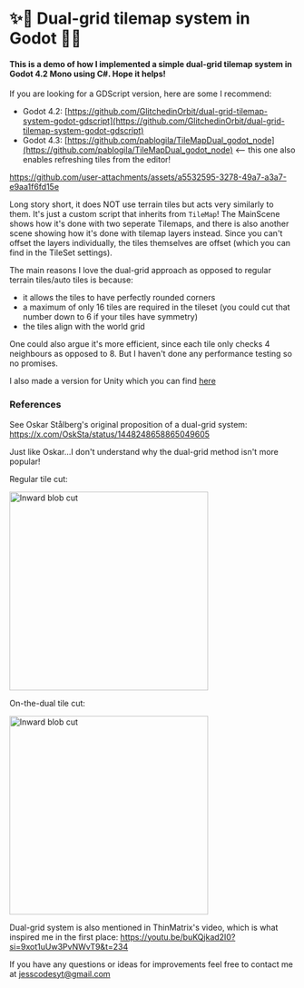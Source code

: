 # ✨👯 Dual-grid tilemap system in Godot 👯✨

#### This is a demo of how I implemented a simple dual-grid tilemap system in Godot 4.2 Mono using C#. Hope it helps!

If you are looking for a GDScript version, here are some I recommend:
- Godot 4.2: [https://github.com/GlitchedinOrbit/dual-grid-tilemap-system-godot-gdscript](https://github.com/GlitchedinOrbit/dual-grid-tilemap-system-godot-gdscript)
- Godot 4.3: [https://github.com/pablogila/TileMapDual_godot_node](https://github.com/pablogila/TileMapDual_godot_node) <-- this one also enables refreshing tiles from the editor!

https://github.com/user-attachments/assets/a5532595-3278-49a7-a3a7-e9aa1f6fd15e

Long story short, it does NOT use terrain tiles but acts very similarly to them. It's just a custom script that inherits from `TileMap`! The MainScene shows how it's done with two seperate Tilemaps, and there is also another scene showing how it's done with tilemap layers instead. Since you can't offset the layers individually, the tiles themselves are offset (which you can find in the TileSet settings).

The main reasons I love the dual-grid approach as opposed to regular terrain tiles/auto tiles 
is because:
- it allows the tiles to have perfectly rounded corners
- a maximum of only 16 tiles are required in the tileset (you could cut that number down to 6 if your tiles have symmetry)
- the tiles align with the world grid

One could also argue it's more efficient, since each tile only checks 4 neighbours as opposed to 8. But I haven't done any performance testing so no promises.

I also made a version for Unity which you can find [here](https://github.com/jess-hammer/dual-grid-tilemap-system-unity)

### References

See Oskar Stålberg's original proposition of a dual-grid system: https://x.com/OskSta/status/1448248658865049605

Just like Oskar...I don't understand why the dual-grid method isn't more popular! 

Regular tile cut:

<img src="https://github.com/jess-hammer/dual-grid-tilemap-system-godot/assets/59108399/ac3c9ab6-b399-4142-8425-3de6d67249a0" width="350" title="Inward blob cut">

On-the-dual tile cut:

<img src="https://github.com/jess-hammer/dual-grid-tilemap-system-godot/assets/59108399/5399d1b6-7169-4ff8-8a17-1ba8e483fce3" width="350" title="Inward blob cut">


Dual-grid system is also mentioned in ThinMatrix's video, 
which is what inspired me in the first place: https://youtu.be/buKQjkad2I0?si=9xot1uUw3PvNWvT9&t=234

If you have any questions or ideas for improvements feel free to contact me at jesscodesyt@gmail.com
